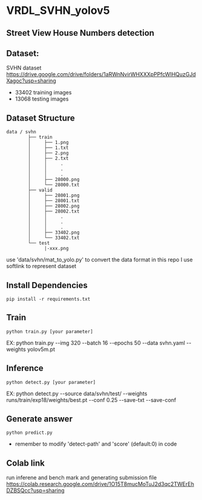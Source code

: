 # VRDL_SVHN_yolov5
## Street View House Numbers detection

## Dataset:
SVHN dataset  
https://drive.google.com/drive/folders/1aRWnNvirWHXXXpPPfcWlHQuzGJdXagoc?usp=sharing
 - 33402 training images
 - 13068 testing images 

## Dataset Structure
```
data / svhn
        ├── train
        │     ├── 1.png
        │     ├── 1.txt
        │     ├── 2.png
        │     ├── 2.txt
        │     │     .
        │     │     .
        │     │     .
        │     ├── 28000.png
        │     └── 28000.txt
        ├── valid
        │     ├── 28001.png
        │     ├── 28001.txt
        │     ├── 28002.png
        │     ├── 28002.txt
        │     │     .
        │     │     .
        │     │     .
        │     ├── 33402.png
        │     └── 33402.txt
        └── test
              |-xxx.png
```

use 'data/svhn/mat_to_yolo.py' to convert the data format
in this repo I use softlink to represent dataset 

## Install  Dependencies
```
pip install -r requirements.txt
```

## Train 
```
python train.py [your parameter]
```
EX: python train.py --img 320 --batch 16 --epochs 50 --data svhn.yaml --weights yolov5m.pt

## Inference
```
python detect.py [your parameter]
```
EX: python detect.py --source data/svhn/test/ --weights runs/train/exp18/weights/best.pt --conf 0.25 --save-txt --save-conf

## Generate answer
```
python predict.py
```
* remember to modify 'detect-path' and 'score' (default:0) in code 

## Colab link
run inferene and bench mark and generating submission file
https://colab.research.google.com/drive/1O15T8mucMoTuJ2d3qc2TWErEhDZBSQcc?usp=sharing

